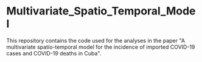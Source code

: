 # Multivariate_Spatio_Temporal_Model
This repository contains the code used for the analyses in the paper "A multivariate spatio-temporal model for the incidence of imported COVID-19 cases and COVID-19 deaths in Cuba".

